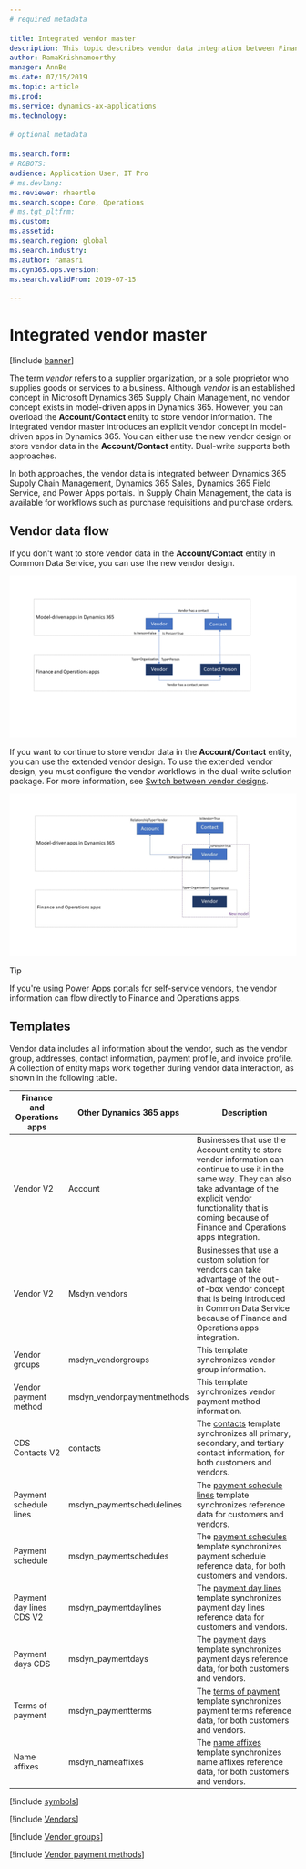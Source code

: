 ```yaml
---
# required metadata

title: Integrated vendor master
description: This topic describes vendor data integration between Finance and Operations apps and Common Data Service.
author: RamaKrishnamoorthy 
manager: AnnBe
ms.date: 07/15/2019
ms.topic: article
ms.prod: 
ms.service: dynamics-ax-applications
ms.technology: 

# optional metadata

ms.search.form: 
# ROBOTS: 
audience: Application User, IT Pro
# ms.devlang: 
ms.reviewer: rhaertle
ms.search.scope: Core, Operations
# ms.tgt_pltfrm: 
ms.custom: 
ms.assetid: 
ms.search.region: global
ms.search.industry: 
ms.author: ramasri
ms.dyn365.ops.version: 
ms.search.validFrom: 2019-07-15

---
```


# Integrated vendor master

[!include [banner](../../includes/banner.md)]



The term *vendor* refers to a supplier organization, or a sole proprietor who supplies goods or services to a business. Although *vendor* is an established concept in Microsoft Dynamics 365 Supply Chain Management, no vendor concept exists in model-driven apps in Dynamics 365. However, you can overload the **Account/Contact** entity to store vendor information. The integrated vendor master introduces an explicit vendor concept in model-driven apps in Dynamics 365. You can either use the new vendor design or store vendor data in the **Account/Contact** entity. Dual-write supports both approaches.

In both approaches, the vendor data is integrated between Dynamics 365 Supply Chain Management, Dynamics 365 Sales, Dynamics 365 Field Service, and Power Apps portals. In Supply Chain Management, the data is available for workflows such as purchase requisitions and purchase orders.

## Vendor data flow

If you don't want to store vendor data in the **Account/Contact** entity in Common Data Service, you can use the new vendor design.

![Vendor data flow](media/dual-write-vendor-data-flow.png)

If you want to continue to store vendor data in the **Account/Contact** entity, you can use the extended vendor design. To use the extended vendor design, you must configure the vendor workflows in the dual-write solution package. For more information, see [Switch between vendor designs](vendor-switch.md).

![Extended vendor data flow](media/dual-write-vendor-detail.jpg)

> [!TIP]
> If you're using Power Apps portals for self-service vendors, the vendor information can flow directly to Finance and Operations apps.

## Templates

Vendor data includes all information about the vendor, such as the vendor group, addresses, contact information, payment profile, and invoice profile. A collection of entity maps work together during vendor data interaction, as shown in the following table.

Finance and Operations apps | Other Dynamics 365 apps     | Description
----------------------------|-----------------------------|------------
Vendor V2                   | Account                     | Businesses that use the Account entity to store vendor information can continue to use it in the same way. They can also take advantage of the explicit vendor functionality that is coming because of Finance and Operations apps integration.
Vendor V2                   | Msdyn\_vendors              | Businesses that use a custom solution for vendors can take advantage of the out-of-box vendor concept that is being introduced in Common Data Service because of Finance and Operations apps integration. 
Vendor groups               | msdyn\_vendorgroups         | This template synchronizes vendor group information.
Vendor payment method       | msdyn\_vendorpaymentmethods | This template synchronizes vendor payment method information.
CDS Contacts V2             | contacts                    | The [contacts](customer-mapping.md#cds-contacts-v2-to-contacts) template synchronizes all primary, secondary, and tertiary contact information, for both customers and vendors.
Payment schedule lines      | msdyn\_paymentschedulelines | The [payment schedule lines](customer-mapping.md#payment-schedule-lines-to-msdyn_paymentschedulelines) template synchronizes reference data for customers and vendors.
Payment schedule            | msdyn\_paymentschedules     | The [payment schedules](customer-mapping.md#payment-schedule-to-msdyn_paymentschedules) template synchronizes payment schedule reference data, for both customers and vendors.
Payment day lines CDS V2    | msdyn\_paymentdaylines      | The [payment day lines](customer-mapping.md#payment-day-lines-cds-v2-to-msdyn_paymentdaylines) template synchronizes payment day lines reference data for customers and vendors.
Payment days CDS            | msdyn\_paymentdays          | The [payment days](customer-mapping.md#payment-days-cds-to-msdyn_paymentdays) template synchronizes payment days reference data, for both customers and vendors.
Terms of payment            | msdyn\_paymentterms         | The [terms of payment](customer-mapping.md#terms-of-payment-to-msdyn_paymentterms) template synchronizes payment terms reference data, for both customers and vendors.
Name affixes                | msdyn\_nameaffixes          | The [name affixes](customer-mapping.md#name-affixes-to-msdyn_nameaffixes) template synchronizes name affixes reference data, for both customers and vendors.

[!include [symbols](../../includes/dual-write-symbols.md)]

[!include [Vendors](includes/VendorsV2-msdyn-vendors.md)]

[!include [Vendor groups](includes/VendVendorGroup-msdyn-vendorgroups.md)]

[!include [Vendor payment methods](includes/VendorPaymentMethod-msdyn-vendorpaymentmethods.md)]
